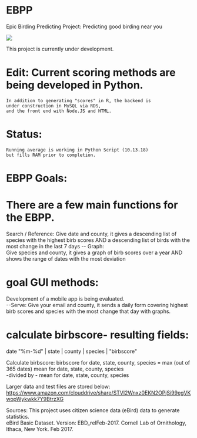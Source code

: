 # EBPP
Epic Birding Predicting Project: Predicting good birding near you

[![](http://img.youtube.com/watch?v=Zxd7xmfIJ4M&feature=youtu.be/0.jpg)](https://www.youtube.com/watch?v=Zxd7xmfIJ4M&feature=youtu.be)

This project is currently under development.  
# Edit: Current scoring methods are being developed in Python. 
    In addition to generating "scores" in R, the backend is 
    under construction in MySQL via RDS, 
    and the front end with Node.JS and HTML.  

# Status:
    Running average is working in Python Script (10.13.18)
    but fills RAM prior to completion. 

# EBPP Goals:
# There are a few main functions for the EBPP.   

Search / Reference:
Give date and county, it gives a descending list of species with the highest birb scores AND a descending list of birds with the most change in the last 7 days
-- Graph:  
    Give species and county, it gives a graph of birb scores over a year AND shows the range of dates with the most deviation

# goal GUI methods:

Development of a mobile app is being evaluated.  
--Serve:
    Give your email and county, it sends a daily form covering highest birb scores and species with the most change that day with graphs.  

# calculate birbscore- resulting fields:
  date "%m-%d" | state | county | species | "birbscore"

  Calculate birbscore:
  birbscore for date, state, county, species =
  max (out of 365 dates) mean for date, state, county, species  
    -divided by -
  mean for date, state, county, species



Larger data and test files are stored below:
https://www.amazon.com/clouddrive/share/STVl2Wnxz0EKN2OPjSi99egVKwopWykwkk7Y9BtrzXG

Sources:
This project uses citizen science data (eBird) data to generate statistics.  
eBird Basic Dataset. Version: EBD_relFeb-2017. Cornell Lab of Ornithology, Ithaca, New York. Feb 2017.
